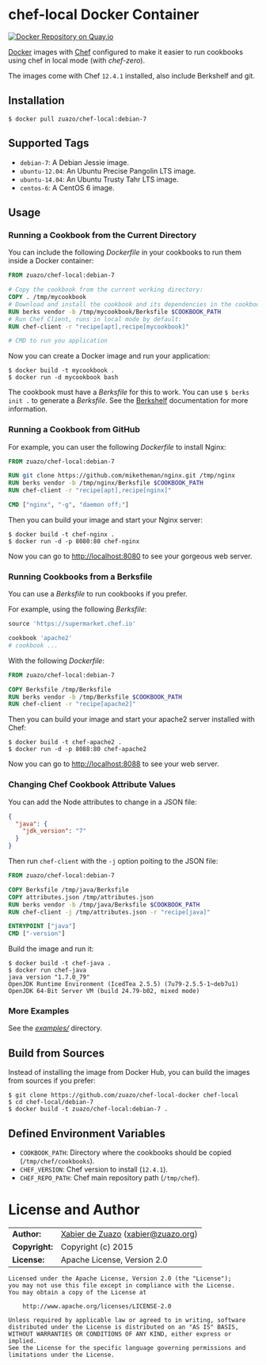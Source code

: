 # chef-local Docker Container
[![Docker Repository on Quay.io](https://quay.io/repository/zuazo/chef-local/status "Docker Repository on Quay.io")](https://quay.io/repository/zuazo/chef-local)

[Docker](https://www.docker.com/) images with [Chef](https://www.chef.io/) configured to make it easier to run cookbooks using chef in local mode (with *chef-zero*).

The images come with Chef `12.4.1` installed, also include Berkshelf and git.

## Installation

    $ docker pull zuazo/chef-local:debian-7

## Supported Tags

* `debian-7`: A Debian Jessie image.
* `ubuntu-12.04`: An Ubuntu Precise Pangolin LTS image.
* `ubuntu-14.04`: An Ubuntu Trusty Tahr LTS image.
* `centos-6`: A CentOS 6 image.

## Usage

### Running a Cookbook from the Current Directory

You can include the following *Dockerfile* in your cookbooks to run them inside a Docker container:

```Dockerfile
FROM zuazo/chef-local:debian-7

# Copy the cookbook from the current working directory:
COPY . /tmp/mycookbook
# Download and install the cookbook and its dependencies in the cookbook path:
RUN berks vendor -b /tmp/mycookbook/Berksfile $COOKBOOK_PATH
# Run Chef Client, runs in local mode by default:
RUN chef-client -r "recipe[apt],recipe[mycookbook]"

# CMD to run you application
```

Now you can create a Docker image and run your application:

    $ docker build -t mycookbook .
    $ docker run -d mycookbook bash

The cookbook must have a *Berksfile* for this to work. You can use `$ berks init .` to generate a *Berksfile*. See the [Berkshelf](http://berkshelf.com/) documentation for more information.

### Running a Cookbook from GitHub

For example, you can user the following *Dockerfile* to install Nginx:

```Dockerfile
FROM zuazo/chef-local:debian-7

RUN git clone https://github.com/miketheman/nginx.git /tmp/nginx
RUN berks vendor -b /tmp/nginx/Berksfile $COOKBOOK_PATH
RUN chef-client -r "recipe[apt],recipe[nginx]"

CMD ["nginx", "-g", "daemon off;"]
```

Then you can build your image and start your Nginx server:

    $ docker build -t chef-nginx .
    $ docker run -d -p 8080:80 chef-nginx

Now you can go to [http://localhost:8080](http://localhost:8080) to see your gorgeous web server.

### Running Cookbooks from a Berksfile

You can use a *Berksfile* to run cookbooks if you prefer.

For example, using the following *Berksfile*:

```ruby
source 'https://supermarket.chef.io'

cookbook 'apache2'
# cookbook ...
```

With the following *Dockerfile*:

```Dockerfile
FROM zuazo/chef-local:debian-7

COPY Berksfile /tmp/Berksfile
RUN berks vendor -b /tmp/Berksfile $COOKBOOK_PATH
RUN chef-client -r "recipe[apache2]"
```

Then you can build your image and start your apache2 server installed with Chef:

    $ docker build -t chef-apache2 .
    $ docker run -d -p 8088:80 chef-apache2

Now you can go to [http://localhost:8088](http://localhost:8088) to see your web server.

### Changing Chef Cookbook Attribute Values

You can add the Node attributes to change in a JSON file:

```json
{
  "java": {
    "jdk_version": "7"
  }
}
```

Then run `chef-client` with the `-j` option poiting to the JSON file:

```Dockerfile
FROM zuazo/chef-local:debian-7

COPY Berksfile /tmp/java/Berksfile
COPY attributes.json /tmp/attributes.json
RUN berks vendor -b /tmp/java/Berksfile $COOKBOOK_PATH
RUN chef-client -j /tmp/attributes.json -r "recipe[java]"

ENTRYPOINT ["java"]
CMD ["-version"]
```

Build the image and run it:

    $ docker build -t chef-java .
    $ docker run chef-java
    java version "1.7.0_79"
    OpenJDK Runtime Environment (IcedTea 2.5.5) (7u79-2.5.5-1~deb7u1)
    OpenJDK 64-Bit Server VM (build 24.79-b02, mixed mode)

### More Examples

See the [*examples/*](https://github.com/zuazo/chef-local-docker/tree/master/examples) directory.

## Build from Sources

Instead of installing the image from Docker Hub, you can build the images from sources if you prefer:

    $ git clone https://github.com/zuazo/chef-local-docker chef-local
    $ cd chef-local/debian-7
    $ docker build -t zuazo/chef-local:debian-7 .

## Defined Environment Variables

* `COOKBOOK_PATH`: Directory where the cookbooks should be copied
  (`/tmp/chef/cookbooks`).
* `CHEF_VERSION`: Chef version to install (`12.4.1`).
* `CHEF_REPO_PATH`: Chef main repository path (`/tmp/chef`).

# License and Author

|                      |                                          |
|:---------------------|:-----------------------------------------|
| **Author:**          | [Xabier de Zuazo](https://github.com/zuazo) (<xabier@zuazo.org>)
| **Copyright:**       | Copyright (c) 2015
| **License:**         | Apache License, Version 2.0

    Licensed under the Apache License, Version 2.0 (the "License");
    you may not use this file except in compliance with the License.
    You may obtain a copy of the License at
    
        http://www.apache.org/licenses/LICENSE-2.0
    
    Unless required by applicable law or agreed to in writing, software
    distributed under the License is distributed on an "AS IS" BASIS,
    WITHOUT WARRANTIES OR CONDITIONS OF ANY KIND, either express or implied.
    See the License for the specific language governing permissions and
    limitations under the License.

